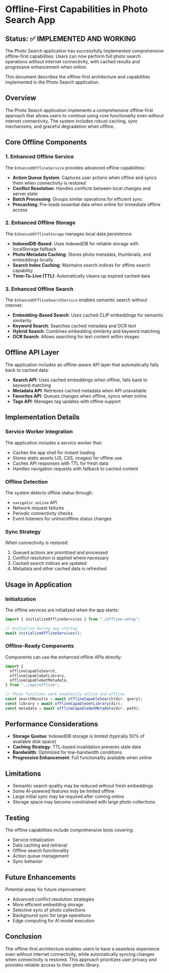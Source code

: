 # Offline-First Capabilities in Photo Search App

## Status: ✅ IMPLEMENTED AND WORKING

The Photo Search application has successfully implemented comprehensive offline-first capabilities. Users can now perform full photo search operations without internet connectivity, with cached results and progressive enhancement when online.

This document describes the offline-first architecture and capabilities implemented in the Photo Search application.

## Overview

The Photo Search application implements a comprehensive offline-first approach that allows users to continue using core functionality even without internet connectivity. The system includes robust caching, sync mechanisms, and graceful degradation when offline.

## Core Offline Components

### 1. Enhanced Offline Service

The `EnhancedOfflineService` provides advanced offline capabilities:

- **Action Queue System**: Captures user actions when offline and syncs them when connectivity is restored
- **Conflict Resolution**: Handles conflicts between local changes and server state
- **Batch Processing**: Groups similar operations for efficient sync
- **Precaching**: Pre-loads essential data when online for immediate offline access

### 2. Enhanced Offline Storage

The `EnhancedOfflineStorage` manages local data persistence:

- **IndexedDB-Based**: Uses IndexedDB for reliable storage with localStorage fallback
- **Photo Metadata Caching**: Stores photo metadata, thumbnails, and embeddings locally
- **Search Index Caching**: Maintains search indices for offline search capability
- **Time-To-Live (TTL)**: Automatically cleans up expired cached data

### 3. Enhanced Offline Search

The `EnhancedOfflineSearchService` enables semantic search without internet:

- **Embedding-Based Search**: Uses cached CLIP embeddings for semantic similarity
- **Keyword Search**: Searches cached metadata and OCR text
- **Hybrid Search**: Combines embedding similarity and keyword matching
- **OCR Search**: Allows searching for text content within images

## Offline API Layer

The application includes an offline-aware API layer that automatically falls back to cached data:

- **Search API**: Uses cached embeddings when offline, falls back to keyword matching
- **Metadata API**: Retrieves cached metadata when API unavailable
- **Favorites API**: Queues changes when offline, syncs when online
- **Tags API**: Manages tag updates with offline support

## Implementation Details

### Service Worker Integration

The application includes a service worker that:

- Caches the app shell for instant loading
- Stores static assets (JS, CSS, images) for offline use
- Caches API responses with TTL for fresh data
- Handles navigation requests with fallback to cached content

### Offline Detection

The system detects offline status through:

- `navigator.onLine` API
- Network request failures
- Periodic connectivity checks
- Event listeners for online/offline status changes

### Sync Strategy

When connectivity is restored:

1. Queued actions are prioritized and processed
2. Conflict resolution is applied where necessary
3. Cached search indices are updated
4. Metadata and other cached data is refreshed

## Usage in Application

### Initialization

The offline services are initialized when the app starts:

```typescript
import { initializeOfflineServices } from "./offline-setup";

// Initialize during app startup
await initializeOfflineServices();
```

### Offline-Ready Components

Components can use the enhanced offline APIs directly:

```typescript
import {
  offlineCapableSearch,
  offlineCapableGetLibrary,
  offlineCapableGetMetadata,
} from "../api/offline";

// These functions work seamlessly online and offline
const searchResults = await offlineCapableSearch(dir, query);
const library = await offlineCapableGetLibrary(dir);
const metadata = await offlineCapableGetMetadata(dir, path);
```

## Performance Considerations

- **Storage Quotas**: IndexedDB storage is limited (typically 50% of available disk space)
- **Caching Strategy**: TTL-based invalidation prevents stale data
- **Bandwidth**: Optimized for low-bandwidth conditions
- **Progressive Enhancement**: Full functionality available when online

## Limitations

- Semantic search quality may be reduced without fresh embeddings
- Some AI-powered features may be limited offline
- Large initial sync may be required after coming online
- Storage space may become constrained with large photo collections

## Testing

The offline capabilities include comprehensive tests covering:

- Service initialization
- Data caching and retrieval
- Offline search functionality
- Action queue management
- Sync behavior

## Future Enhancements

Potential areas for future improvement:

- Advanced conflict resolution strategies
- More efficient embedding storage
- Selective sync of photo collections
- Background sync for large operations
- Edge computing for AI model execution

## Conclusion

The offline-first architecture enables users to have a seamless experience even without internet connectivity, while automatically syncing changes when connectivity is restored. This approach prioritizes user privacy and provides reliable access to their photo library.
